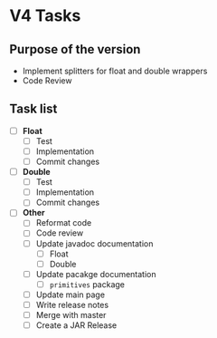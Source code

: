 # V4 Tasks

## Purpose of the version

 * Implement splitters for float and double wrappers
 * Code Review

## Task list

- [ ] **Float**
  - [ ] Test
  - [ ] Implementation
  - [ ] Commit changes

- [ ] **Double**
  - [ ] Test
  - [ ] Implementation
  - [ ] Commit changes
 
 - [ ] **Other**
   - [ ] Reformat code
   - [ ] Code review
   - [ ] Update javadoc documentation
     - [ ] Float
     - [ ] Double
   - [ ] Update pacakge documentation
     - [ ] `primitives` package
   - [ ] Update main page
   - [ ] Write release notes
   - [ ] Merge with master
   - [ ] Create a JAR Release